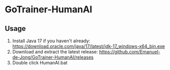 # GoTrainer-HumanAI

## Usage
1. Install Java 17 if you haven't already: https://download.oracle.com/java/17/latest/jdk-17_windows-x64_bin.exe
2. Download and extract the latest release: https://github.com/Emanuel-de-Jong/GoTrainer-HumanAI/releases
3. Double click HumanAI.bat